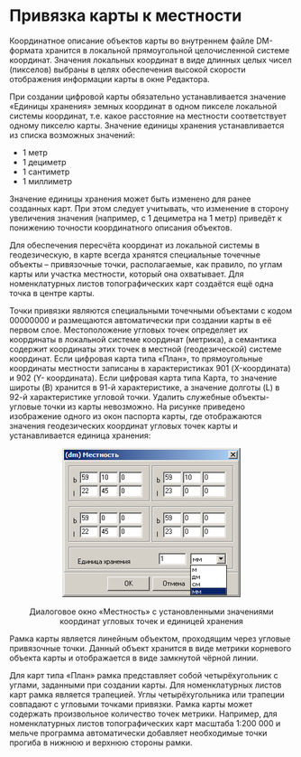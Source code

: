 # Привязка карты к местности

Координатное описание объектов карты во внутреннем файле DM-формата хранится в локальной прямоугольной целочисленной системе координат. Значения локальных координат в виде длинных целых чисел (пикселов) выбраны в целях обеспечения высокой скорости отображения информации карты в окне Редактора.

При создании цифровой карты обязательно устанавливается значение «Единицы хранения» земных координат в одном пикселе локальной системы координат, т.е. какое расстояние на местности соответствует одному пикселю карты. Значение единицы хранения устанавливается из списка возможных значений:
+ 1 метр
+ 1 дециметр
+ 1 сантиметр
+ 1 миллиметр

Значение единицы хранения может быть изменено для ранее созданных карт. При этом следует учитывать, что изменение в сторону увеличения значения (например, с 1&nbsp;дециметра на 1&nbsp;метр) приведёт к понижению точности координатного описания объектов.

Для обеспечения пересчёта координат из локальной системы в геодезическую, в карте всегда хранятся специальные точечные объекты – привязочные точки, располагаемые, как правило, по углам карты или участка местности, который она охватывает. Для номенклатурных листов топографических карт создаётся ещё одна точка в центре карты.

Точки привязки являются специальными точечными объектами с кодом 00000000 и размещаются автоматически при создании карты в её первом слое. Местоположение угловых точек определяет их координаты в локальной системе координат (метрика), а семантика содержит координаты этих точек в местной (геодезической) системе координат. Если цифровая карта типа «План», то прямоугольные координаты местности записаны в характеристиках 901 (X-координата) и 902 (Y- координата). Если цифровая карта типа Карта, то значение широты (B) хранится в 91-й характеристике, а значение долготы (L) в 92-й характеристике угловой точки. Удалить служебные объекты-угловые точки из карты невозможно. На рисунке приведено изображение одного из окон паспорта карты, где отображаются значения геодезических координат угловых точек карты и устанавливается единица хранения:

<p align="center">
<img src="_images/mestnost.png">
</p>
<p align="center">
Диалоговое окно «Местность» с установленными значениями<br>координат угловых точек и единицей хранения
</p>

Рамка карты является линейным объектом, проходящим через угловые привязочные точки. Данный объект хранится в виде метрики корневого объекта карты и отображается в виде замкнутой чёрной линии.

Для карт типа «План» рамка представляет собой четырёхугольник с углами, заданными при создании карты. Для номенклатурных листов карт рамка является трапецией. Углы четырёхугольника или трапеции совпадают с угловыми точками привязки. Рамка карты может содержать произвольное количество точек метрики. Например, для номенклатурных листов топографических карт масштаба 1:200&nbsp;000 и мельче программа автоматически добавляет необходимые точки прогиба в нижнюю и верхнюю стороны рамки.